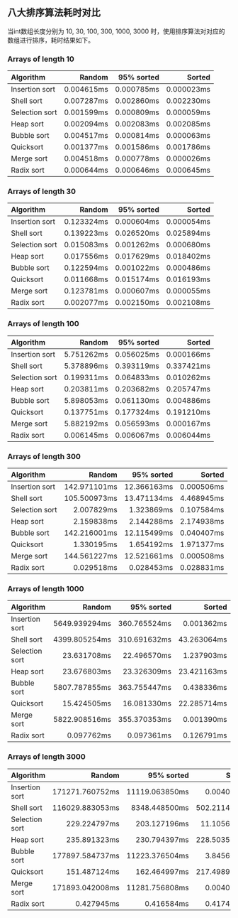 ## 八大排序算法耗时对比

当int数组长度分别为 10, 30, 100, 300, 1000, 3000 时，使用排序算法对对应的数组进行排序，耗时结果如下。


### Arrays of length 10

| Algorithm      |     Random | 95% sorted |     Sorted |
| :------------- | ---------: | ---------: | ---------: |
| Insertion sort | 0.004615ms | 0.000785ms | 0.000023ms |
| Shell sort     | 0.007287ms | 0.002860ms | 0.002230ms |
| Selection sort | 0.001599ms | 0.000809ms | 0.000059ms |
| Heap sort      | 0.002094ms | 0.002083ms | 0.002085ms |
| Bubble sort    | 0.004517ms | 0.000814ms | 0.000063ms |
| Quicksort      | 0.001377ms | 0.001586ms | 0.001786ms |
| Merge sort     | 0.004518ms | 0.000778ms | 0.000026ms |
| Radix sort     | 0.000644ms | 0.000646ms | 0.000645ms |

### Arrays of length 30

| Algorithm      |     Random | 95% sorted |     Sorted |
| :------------- | ---------: | ---------: | ---------: |
| Insertion sort | 0.123324ms | 0.000604ms | 0.000054ms |
| Shell sort     | 0.139223ms | 0.026520ms | 0.025894ms |
| Selection sort | 0.015083ms | 0.001262ms | 0.000680ms |
| Heap sort      | 0.017556ms | 0.017629ms | 0.018402ms |
| Bubble sort    | 0.122594ms | 0.001022ms | 0.000486ms |
| Quicksort      | 0.011668ms | 0.015174ms | 0.016193ms |
| Merge sort     | 0.123781ms | 0.000607ms | 0.000055ms |
| Radix sort     | 0.002077ms | 0.002150ms | 0.002108ms |

### Arrays of length 100

| Algorithm      |     Random | 95% sorted |     Sorted |
| :------------- | ---------: | ---------: | ---------: |
| Insertion sort | 5.751262ms | 0.056025ms | 0.000166ms |
| Shell sort     | 5.378896ms | 0.393119ms | 0.337421ms |
| Selection sort | 0.199311ms | 0.064833ms | 0.010262ms |
| Heap sort      | 0.203811ms | 0.203682ms | 0.205747ms |
| Bubble sort    | 5.898053ms | 0.061130ms | 0.004886ms |
| Quicksort      | 0.137751ms | 0.177324ms | 0.191210ms |
| Merge sort     | 5.882192ms | 0.056593ms | 0.000167ms |
| Radix sort     | 0.006145ms | 0.006067ms | 0.006044ms |

### Arrays of length 300

| Algorithm      |       Random |  95% sorted |     Sorted |
| :------------- | -----------: | ----------: | ---------: |
| Insertion sort | 142.971101ms | 12.366163ms | 0.000506ms |
| Shell sort     | 105.500973ms | 13.471134ms | 4.468945ms |
| Selection sort |   2.007829ms |  1.323869ms | 0.107584ms |
| Heap sort      |   2.159838ms |  2.144288ms | 2.174938ms |
| Bubble sort    | 142.216001ms | 12.115499ms | 0.040407ms |
| Quicksort      |   1.330195ms |  1.654192ms | 1.971377ms |
| Merge sort     | 144.561227ms | 12.521661ms | 0.000508ms |
| Radix sort     |   0.029518ms |  0.028453ms | 0.028831ms |

### Arrays of length 1000

| Algorithm      |        Random |   95% sorted |      Sorted |
| :------------- | ------------: | -----------: | ----------: |
| Insertion sort | 5649.939294ms | 360.765524ms |  0.001362ms |
| Shell sort     | 4399.805254ms | 310.691632ms | 43.263064ms |
| Selection sort |   23.631708ms |  22.496570ms |  1.237903ms |
| Heap sort      |   23.676803ms |  23.326309ms | 23.421163ms |
| Bubble sort    | 5807.787855ms | 363.755447ms |  0.438336ms |
| Quicksort      |   15.424505ms |  16.081330ms | 22.285714ms |
| Merge sort     | 5822.908516ms | 355.370353ms |  0.001390ms |
| Radix sort     |    0.097762ms |   0.097361ms |  0.126791ms |

### Arrays of length 3000

| Algorithm      |          Random |     95% sorted |       Sorted |
| :------------- | --------------: | -------------: | -----------: |
| Insertion sort | 171271.760752ms | 11119.063850ms |   0.004004ms |
| Shell sort     | 116029.883053ms |  8348.448500ms | 502.211498ms |
| Selection sort |    229.224797ms |   203.127196ms |  11.105693ms |
| Heap sort      |    235.891323ms |   230.794397ms | 228.503595ms |
| Bubble sort    | 177897.584737ms | 11223.376504ms |   3.845661ms |
| Quicksort      |    151.487124ms |   162.464997ms | 217.498977ms |
| Merge sort     | 171893.042008ms | 11281.756808ms |   0.004078ms |
| Radix sort     |      0.427945ms |     0.416584ms |   0.417483ms |
